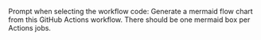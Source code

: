 Prompt when selecting the workflow code: Generate a mermaid flow chart from this GitHub Actions workflow. There should be one mermaid box per Actions jobs.
